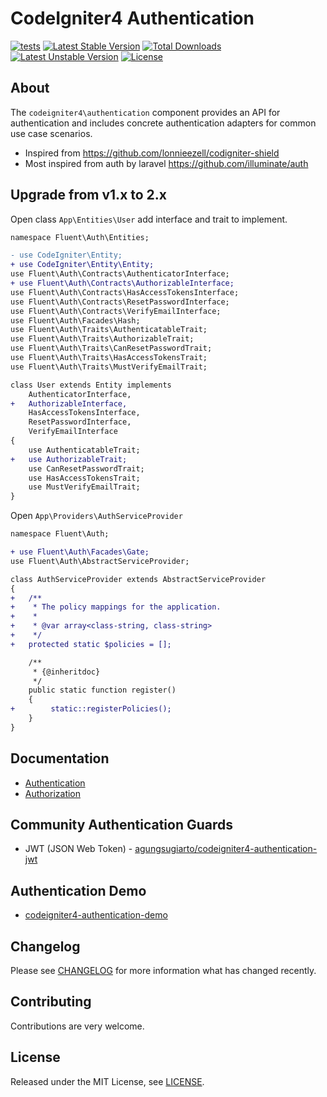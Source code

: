# CodeIgniter4 Authentication

[![tests](https://github.com/agungsugiarto/codeigniter4-authentication/actions/workflows/php.yml/badge.svg)](https://github.com/agungsugiarto/codeigniter4-authentication/actions/workflows/php.yml)
[![Latest Stable Version](https://poser.pugx.org/agungsugiarto/codeigniter4-authentication/v)](https://github.com/agungsugiarto/codeigniter4-authentication/releases)
[![Total Downloads](https://poser.pugx.org/agungsugiarto/codeigniter4-authentication/downloads)](https://packagist.org/packages/agungsugiarto/codeigniter4-authentication/stats)
[![Latest Unstable Version](https://poser.pugx.org/agungsugiarto/codeigniter4-authentication/v/unstable)](https://packagist.org/packages/agungsugiarto/codeigniter4-authentication)
[![License](https://poser.pugx.org/agungsugiarto/codeigniter4-authentication/license)](https://github.com/agungsugiarto/codeigniter4-authentication/blob/master/LICENSE.md)

## About
The `codeigniter4\authentication` component provides an API for authentication and
includes concrete authentication adapters for common use case scenarios.

- Inspired from https://github.com/lonnieezell/codigniter-shield
- Most inspired from auth by laravel https://github.com/illuminate/auth

## Upgrade from v1.x to 2.x
Open class `App\Entities\User` add interface and trait to implement.
```diff
namespace Fluent\Auth\Entities;

- use CodeIgniter\Entity;
+ use CodeIgniter\Entity\Entity;
use Fluent\Auth\Contracts\AuthenticatorInterface;
+ use Fluent\Auth\Contracts\AuthorizableInterface;
use Fluent\Auth\Contracts\HasAccessTokensInterface;
use Fluent\Auth\Contracts\ResetPasswordInterface;
use Fluent\Auth\Contracts\VerifyEmailInterface;
use Fluent\Auth\Facades\Hash;
use Fluent\Auth\Traits\AuthenticatableTrait;
use Fluent\Auth\Traits\AuthorizableTrait;
use Fluent\Auth\Traits\CanResetPasswordTrait;
use Fluent\Auth\Traits\HasAccessTokensTrait;
use Fluent\Auth\Traits\MustVerifyEmailTrait;

class User extends Entity implements
    AuthenticatorInterface,
+   AuthorizableInterface,
    HasAccessTokensInterface,
    ResetPasswordInterface,
    VerifyEmailInterface
{
    use AuthenticatableTrait;
+   use AuthorizableTrait;
    use CanResetPasswordTrait;
    use HasAccessTokensTrait;
    use MustVerifyEmailTrait;
}
```

Open `App\Providers\AuthServiceProvider`
```diff
namespace Fluent\Auth;

+ use Fluent\Auth\Facades\Gate;
use Fluent\Auth\AbstractServiceProvider;

class AuthServiceProvider extends AbstractServiceProvider
{
+   /**
+    * The policy mappings for the application.
+    *
+    * @var array<class-string, class-string>
+    */
+   protected static $policies = [];

    /**
     * {@inheritdoc}
     */
    public static function register()
    {
+        static::registerPolicies();
    }
}
```

## Documentation
- [Authentication](docs/en/authentication.md)
- [Authorization](docs/en/authorization.md)

## Community Authentication Guards
- JWT (JSON Web Token) - [agungsugiarto/codeigniter4-authentication-jwt](https://github.com/agungsugiarto/codeigniter4-authentication-jwt)

## Authentication Demo
- [codeigniter4-authentication-demo](https://github.com/agungsugiarto/codeigniter4-authentication-demo)

Changelog
--------
Please see [CHANGELOG](CHANGELOG.md) for more information what has changed recently.

## Contributing
Contributions are very welcome.

## License

Released under the MIT License, see [LICENSE](LICENSE.md).
